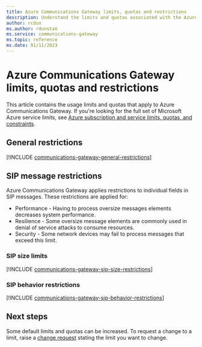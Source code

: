 ```yaml
---
title: Azure Communications Gateway limits, quotas and restrictions
description: Understand the limits and quotas associated with the Azure Communications Gateway
author: rcdun
ms.author: rdunstan
ms.service: communications-gateway 
ms.topic: reference
ms.date: 01/11/2023 
---
```


# Azure Communications Gateway limits, quotas and restrictions

This article contains the usage limits and quotas that apply to Azure Communications Gateway. If you're looking for the full set of Microsoft Azure service limits,  see [Azure subscription and service limits, quotas, and constraints](../azure-resource-manager/management/azure-subscription-service-limits.md).

## General restrictions

[!INCLUDE [communications-gateway-general-restrictions](includes/communications-gateway-general-restrictions.md)]

## SIP message restrictions

Azure Communications Gateway applies restrictions to individual fields in SIP messages. These restrictions are applied for:

* Performance - Having to process oversize messages elements decreases system performance.
* Resilience - Some oversize message elements are commonly used in denial of service attacks to consume resources.
* Security - Some network devices may fail to process messages that exceed this limit.

### SIP size limits

[!INCLUDE [communications-gateway-sip-size-restrictions](includes/communications-gateway-sip-size-restrictions.md)]

### SIP behavior restrictions

[!INCLUDE [communications-gateway-sip-behavior-restrictions](includes/communications-gateway-sip-behavior-restrictions.md)]

## Next steps

Some default limits and quotas can be increased. To request a change to a limit, raise a [change request](request-changes.md) stating the limit you want to change.

